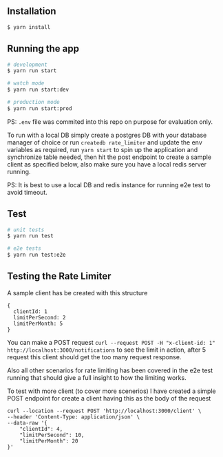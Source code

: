 ## Installation

```bash
$ yarn install
```

## Running the app

```bash
# development
$ yarn run start

# watch mode
$ yarn run start:dev

# production mode
$ yarn run start:prod
```

PS: `.env` file was commited into this repo on purpose for evaluation only. 

To run with a local DB simply create a postgres DB with your database manager of choice or run `createdb rate_limiter` and update the env variables as required, run `yarn start` to spin up the application and synchronize table needed, then hit the post endpoint to create a sample client as specified below, also make sure you have a local redis server running.

PS: It is best to use a local DB and redis instance for running e2e test to avoid timeout.

## Test

```bash
# unit tests
$ yarn run test

# e2e tests
$ yarn run test:e2e
```

## Testing the Rate Limiter

A sample client has be created with this structure 

```
{
  clientId: 1
  limitPerSecond: 2
  limitPerMonth: 5
}
```

You can make a POST request `curl --request POST -H "x-client-id: 1" http://localhost:3000/notifications` to see the limit in action, after 5 request this client should get the too many request response.

Also all other scenarios for rate limiting has been covered in the e2e test running that should give a full insight to how the limiting works.

To test with more client (to cover more scenerios) I have created a simple POST endpoint for create a client having this as the body of the request

```
curl --location --request POST 'http://localhost:3000/client' \
--header 'Content-Type: application/json' \
--data-raw '{
    "clientId": 4,
    "limitPerSecond": 10,
    "limitPerMonth": 20
}'
```
